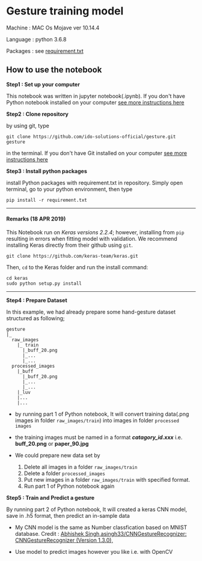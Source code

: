 # Gesture training model
Machine : MAC Os Mojave ver 10.14.4

Language : python 3.6.8

Packages : see <a href="https://github.com/ido-solutions-official/gesture/blob/master/requirement.txt">requirement.txt</a>
## How to use the notebook
**Step1 : Set up your computer**

This notebook was written in jupyter notebook(.ipynb). If you don't have Python notebook installed on your computer <a href="https://github.com/ido-solutions-official/index/wiki">see more instructions here</a>

**Step2 : Clone repository**

by using git, type 

`git clone https://github.com/ido-solutions-official/gesture.git gesture`

in the terminal. If you don't have Git installed on your computer <a href="https://git-scm.com/downloads">see more instructions here</a>

**Step3 : Install python packages**

install Python packages with requirement.txt in repository. Simply open terminal, go to your python environment, then type

`pip install -r requirement.txt`

---
#### Remarks (18 APR 2019)
This Notebook run on _Keras versions 2.2.4_; however, installing from `pip` resulting in errors when fitting model with validation. We recommend installing Keras directly from their github using `git`.

`git clone https://github.com/keras-team/keras.git`

Then, `cd` to the Keras folder and run the install command:

```
cd keras
sudo python setup.py install
```
---
**Step4 : Prepare Dataset**

In this example, we had already prepare some hand-gesture dataset structured as following;
```
gesture
|_
  raw_images
    |_ train
      |_buff_20.png
      |_...
      |_...
  processed_images
    |_buff
      |_buff_20.png
      |_...
      |_...
    |_luv
    |...
    |...

```
* by running part 1 of Python notebook, It will convert training data(.png images in folder `raw_images/train`) into images in folder `processed images`

* the training images must be named in a format **_catagory_id.xxx_** i.e. __buff_20.png__ or __paper_90.jpg__

* We could prepare new data set by 
  1. Delete all images in a folder `raw_images/train`
  2. Delete a folder `processed_images`
  3. Put new images in a folder `raw_images/train` with specified format.
  4. Run part 1 of Python notebook again
  
**Step5 : Train and Predict a gesture**

By running part 2 of Python notebook, It will created a keras CNN model, save in .h5 format, then predict an in-sample data

* My CNN model is the same as Number classfication based on MNIST database. Credit : <a href="https://github.com/asingh33/CNNGestureRecognizer#cnn-model-used">Abhishek Singh,asingh33/CNNGestureRecognizer: CNNGestureRecognizer (Version 1.3.0),</a>


* Use model to predict images however you like i.e. with OpenCV
